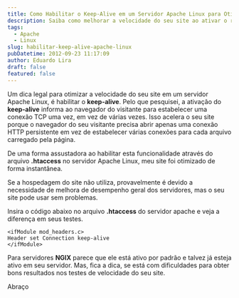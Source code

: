 ```yaml
---
title: Como Habilitar o Keep-Alive em um Servidor Apache Linux para Otimizar a Velocidade do Site
description: Saiba como melhorar a velocidade do seu site ao ativar o recurso Keep-Alive em um servidor Apache Linux. Este guia fornece instruções passo a passo sobre como configurar o Keep-Alive no arquivo .htaccess para acelerar o carregamento das páginas do seu site.
tags:
  - Apache
  - Linux
slug: habilitar-keep-alive-apache-linux
pubDatetime: 2012-09-23 11:17:09
author: Eduardo Lira
draft: false
featured: false
---
```


Um dica legal para otimizar a velocidade do seu site em um servidor Apache Linux, é habilitar o **keep-alive**. Pelo que pesquisei, a ativação do **keep-alive** informa ao navegador do visitante para estabelecer uma conexão TCP uma vez, em vez de várias vezes. Isso acelera o seu site porque o navegador do seu visitante precisa abrir apenas uma conexão HTTP persistente em vez de estabelecer várias conexões para cada arquivo carregado pela página.

De uma forma assustadora ao habilitar esta funcionalidade através do arquivo **.htaccess** no servidor Apache Linux, meu site foi otimizado de forma instantânea.

Se a hospedagem do site não utiliza, provavelmente é devido a necessidade de melhora de desempenho geral dos servidores, mas o seu site pode usar sem problemas.

Insira o código abaixo no arquivo **.htaccess** do servidor apache e veja a diferença em seus testes.

```hcl
<ifModule mod_headers.c>
Header set Connection keep-alive
</ifModule>
```

Para servidores **NGIX** parece que ele está ativo por padrão e talvez já esteja ativo em seu servidor. Mas, fica a dica, se está com dificuldades para obter bons resultados nos testes de velocidade do seu site.

Abraço
